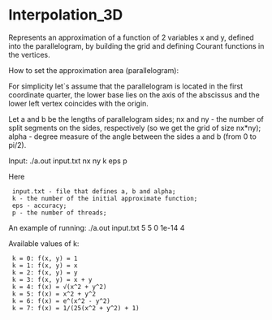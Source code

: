 # Interpolation_3D
Represents an approximation of a function of 2 variables x and y, defined into the parallelogram, by building the grid and defining Courant functions in the vertices.

How to set the approximation area (parallelogram):

For simplicity let`s assume that the parallelogram is located in the first coordinate quarter, the lower base lies on the axis of the abscissus 
and the lower left vertex coincides with the origin.

Let 
    a and b be the lengths of parallelogram sides; 
    nx and ny - the number of split segments on the sides, respectively (so we get the grid of size nx*ny);
    alpha - degree measure of the angle between the sides a and b (from 0 to pi/2).
    
Input: ./a.out input.txt nx ny k eps p

Here 

     input.txt - file that defines a, b and alpha;
     k - the number of the initial approximate function;
     eps - accuracy;
     p - the number of threads;
     
An example of running: ./a.out input.txt 5 5 0 1e-14 4

Available values of k:

     k = 0: f(x, y) = 1
     k = 1: f(x, y) = x
     k = 2: f(x, y) = y
     k = 3: f(x, y) = x + y
     k = 4: f(x) = √(x^2 + y^2)
     k = 5: f(x) = x^2 + y^2
     k = 6: f(x) = e^(x^2 - y^2)
     k = 7: f(x) = 1/(25(x^2 + y^2) + 1)
